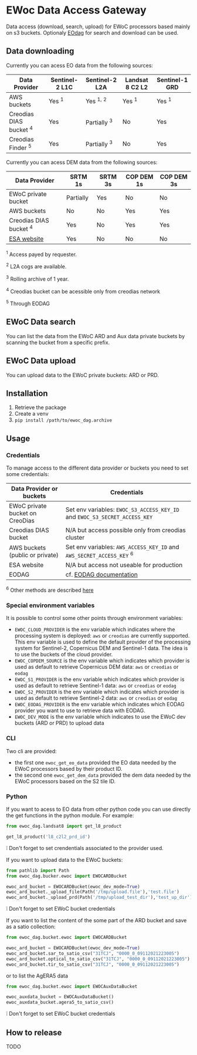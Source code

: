 # EWoc Data Access Gateway

Data access (download, search, upload) for EWoC processors based mainly on s3 buckets. Optionaly [EOdag](https://eodag.readthedocs.io/en/stable/) for search and download can be used.

## Data downloading
Currently you can acess EO data from the following sources:

| Data Provider                     | Sentinel-2 L1C   | Sentinel-2 L2A                  | Landsat 8 C2 L2  | Sentinel-1 GRD   |
| --------------------------------- | ---------------- | ------------------------------- | ---------------- | ---------------- |
| AWS buckets                       | Yes <sup>1</sup> | Yes <sup>1,</sup>  <sup>2</sup> | Yes <sup>1</sup> | Yes <sup>1</sup> |
| Creodias DIAS bucket <sup>4</sup> | Yes              | Partially <sup>3</sup>          | No               | Yes              |
| Creodias Finder <sup>5</sup>      | Yes              | Partially <sup>3</sup>          | No               | Yes              |

Currently you can acess DEM data from the following sources:

| Data Provider                                           | SRTM 1s   | SRTM 3s | COP DEM 1s | COP DEM 3s |
| ------------------------------------------------------- | --------- | ------- | ---------- | ---------- |
| EWoC private bucket                                     | Partially | Yes     | No         | No         |
| AWS buckets                                             | No        | No      | Yes        | Yes        |
| Creodias DIAS bucket <sup>4</sup>                       | Yes       | No      | Yes        | Yes        |
| [ESA website](http://step.esa.int/auxdata/dem/SRTMGL1/) | Yes       | No      | No         | No         |

<sup>1</sup> Access payed by requester.

<sup>2</sup> L2A cogs are available.

<sup>3</sup> Rolling archive of 1 year.

<sup>4</sup> Creodias bucket can be acessible only from creodias network

<sup>5</sup> Through EODAG

## EWoC Data search

You can list the data from the EWoC ARD and Aux data private buckets by scanning the bucket from a specific prefix.

## EWoC Data upload

You can upload data to the EWoC private buckets: ARD or PRD.

## Installation

1. Retrieve the package
2. Create a venv
3. `pip install /path/to/ewoc_dag.archive`

## Usage

### Credentials

To manage access to the different data provider or buckets you need to set some credentials:

| Data Provider or buckets        | Credentials                                                                     |
| ------------------------------- | ------------------------------------------------------------------------------- |
| EWoC private bucket on CreoDias | Set env variables: `EWOC_S3_ACCESS_KEY_ID` and `EWOC_S3_SECRET_ACCESS_KEY`      |
| Creodias DIAS bucket            | N/A but access possible only from creodias cluster                              |
| AWS buckets (public or private) | Set env variables: `AWS_ACCESS_KEY_ID` and `AWS_SECRET_ACCESS_KEY` <sup>6</sup> |
| ESA website                     | N/A but access not useable for production                                       |
| EODAG                           | cf. [EODAG documentation](https://eodag.readthedocs.io/en/stable/)              |

<sup>6</sup> Other methods are described [here](https://boto3.amazonaws.com/v1/documentation/api/latest/guide/credentials.html#configuring-credentials)

### Special environment variables

It is possible to control some other points through environment variables:

- `EWOC_CLOUD_PROVIDER` is the env variable which indicates where the processing system is deployed: `aws` or `creodias` are currently supported. This env variable is used to define the default provider of the processing system for Sentinel-2, Copernicus DEM and Sentinel-1 data. The idea is to use the buckets of the cloud provider.
- `EWOC_COPDEM_SOURCE` is the env variable which indicates which provider is used as default to retrieve Copernicus DEM data: `aws` or `creodias` or `eodag`
- `EWOC_S1_PROVIDER` is the env variable which indicates which provider is used as default to retrieve Sentinel-1 data: `aws` or `creodias` or `eodag`
- `EWOC_S2_PROVIDER` is the env variable which indicates which provider is used as default to retrieve Sentinel-2 data: `aws` or `creodias` or `eodag`
- `EWOC_EODAG_PROVIDER` is the env variable which indicates which EODAG provider you want to use to retrieve data with EODAG.
- `EWOC_DEV_MODE` is the env variable which indicates to use the EWoC dev buckets (ARD or PRD) to upload data

### CLI

Two cli are provided:

- the first one `ewoc_get_eo_data` provided the EO data needed by the EWoC processors based by their product ID.
- the second one `ewoc_get_dem_data` provided the dem data needed by the EWoC processors based on the S2 tile ID.

### Python

If you want to acess to EO data from other python code you can use directly the get functions in the python module. For example:

```python
from ewoc_dag.landsat8 import get_l8_product

get_l8_product('l8_c2l2_prd_id')
```

:grey_exclamation: Don't forget to set crendentials associated to the provider used.

If you want to upload data to the EWoC buckets:

```python
from pathlib import Path
from ewoc_dag.bucker.ewoc import EWOCARDBucket

ewoc_ard_bucket = EWOCARDBucket(ewoc_dev_mode=True)
ewoc_ard_bucket._upload_file(Path('/tmp/upload.file'),'test.file')
ewoc_ard_bucket._upload_prd(Path('/tmp/upload_test_dir'),'test_up_dir')
```

:grey_exclamation: Don't forget to set EWoC bucket credentials

If you want to list the content of the some part of the ARD bucket and save as a satio collection:

```python
from ewoc_dag.bucket.ewoc import EWOCARDBucket

ewoc_ard_bucket = EWOCARDBucket(ewoc_dev_mode=True)
ewoc_ard_bucket.sar_to_satio_csv("31TCJ", "0000_0_09112021223005")
ewoc_ard_bucket.optical_to_satio_csv("31TCJ", "0000_0_09112021223005")
ewoc_ard_bucket.tir_to_satio_csv("31TCJ", "0000_0_09112021223005")
```

or to list the AgERA5 data

```python
from ewoc_dag.bucket.ewoc import EWOCAuxDataBucket

ewoc_auxdata_bucket = EWOCAuxDataBucket()
ewoc_auxdata_bucket.agera5_to_satio_csv()
```

:grey_exclamation: Don't forget to set EWoC bucket credentials

## How to release

TODO
